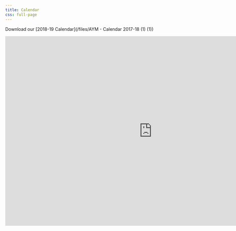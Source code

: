 ```yaml
---
title: Calendar
css: full-page
---
```


Download our [2018-19 Calendar](/files/AYM - Calendar 2017-18 (1) (1))

<iframe src="https://www.google.com/calendar/embed?showTitle=0&amp;showCalendars=0&amp;showTz=0&amp;height=600&amp;wkst=1&amp;bgcolor=%23FFFFFF&amp;src=v193paea37q7h88afp57jutic0%40group.calendar.google.com&amp;color=%231B887A&amp;ctz=America%2FLos_Angeles" style=" border-width:0 " width="930" height="600" frameborder="0" scrolling="no">
</iframe>
